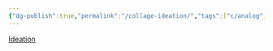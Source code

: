 ```yaml
---
{"dg-publish":true,"permalink":"/collage-ideation/","tags":["c/analog","c/circle","c/exibition","c/letters","c/religion","c/red","c/pink","c/green","c/abstract","c/SG"],"created":"2024-01-02T07:51:38.537-05:00","updated":"2024-01-04T18:29:01.663-05:00"}
---
```



[Ideation](https://www.instagram.com/p/B5ycfokBG7s/)
